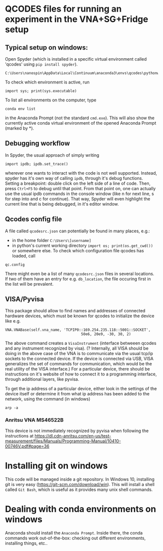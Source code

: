 # QCODES files for running an experiment in the VNA+SG+Fridge setup

## Typical setup on windows: 
Open Spyder (which is installed in a specific virtual environment called 'qcodes' using `pip install spyder`). 
```
C:\Users\nanospin\AppData\Local\Continuum\anaconda3\envs\qcodes\pythonw.exe
```
To check which environment is active, run
```
import sys; print(sys.executable)
```

To list all environments on the computer, type 
```
conda env list 
``` 
in the Anaconda Prompt (not the standard `cmd.exe`). 
This will also show the currently active conda virtual environment of the opened Anaconda Prompt (marked by *). 

## Debugging workflow
In Spyder, the usual approach of simply writing 
```
import ipdb; ipdb.set_trace()
```
wherever one wants to interact with the code is not well supported. Instead, spyder has it's own way of calling 
`ipdb`, through it's debug functions. 
Setting a breakpoint: double click on the left side of a line of code. 
Then, press `Ctrl+F5` to debug until that point. 
From that point on, one can actually use the usual ipdb commands in the console window 
(like n for next line, s for step into and c for continue). 
That way, Spyder will even highlight the current line that is being debugged, in it's editor window.

## Qcodes config file
A file called `qcodesrc.json` can potentially be found in many places, e.g.: 
- in the home folder `C:\Users\[username]` 
- in python's current working directory `import os; print(os.get_cwd())`
or somewhere else. To check which configuration file qcodes has loaded, call
```
qc.config
```
There might even be a list of many `qcodesrc.json` files in several locations. 
If two of them have an entry for e.g. `db_location`, the file occuring first 
in the list will be prevalent. 

## VISA/Pyvisa
This package should allow to find names and addresses of connected hardware 
devices, which must be known for qcodes to initialize the device like e.g.
```
VNA.VNABase(self.vna_name, 'TCPIP0::169.254.235.118::5001::SOCKET', 
                                   50e6, 20e9, -30, 30, 2)
```
The above command creates a `VisaInstrument` (interface betweeen qcodes and
any instrument recognized by visa). (? Internally, all VISA should be doing 
in the above case of the VNA is to communicate via the usual tcp/ip sockets 
to the connected device. If the device is connected via USB, VISA generalizes the set of 
commands for communication, which would be the real utility of the VISA interface.)
For a particular device, there should be instructions on it's website of 
how to connect it to a programming interface, through additional layers, 
like pyvisa. 

To get the ip address of a particular device, either look in the settings of 
the device itself or determine it from what ip address has been added to 
the network, using the command (in windows)
```
arp -a
```

### Anritsu VNA MS46522B
This device is not immediately recognized by pyvisa when following the 
instructions at 
https://dl.cdn-anritsu.com/en-us/test-measurement/files/Manuals/Programming-Manual/10410-00746V.pdf#page=36

# Installing git on windows
This code will be managed inside a git repository. In Windows 10, installing 
git is very easy (https://git-scm.com/download/win). This will install a 
shell called `Git Bash`, which is useful as it provides many unix shell commands.

# Dealing with conda environments on windows
Anaconda should install the `Anaconda Prompt`. Inside there, the conda commands
work out-of-the-box: checking out different environments, installing things, etc..
